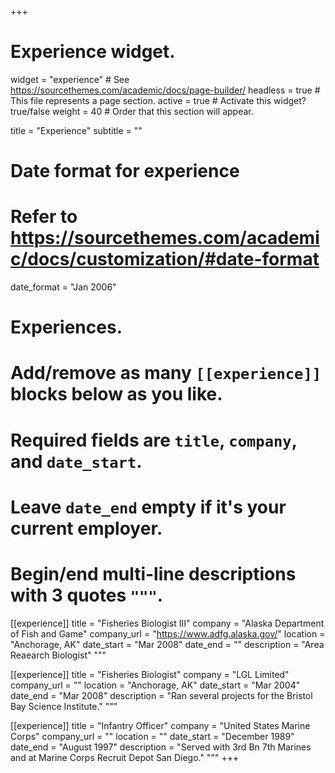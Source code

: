 +++
# Experience widget.
widget = "experience"  # See https://sourcethemes.com/academic/docs/page-builder/
headless = true  # This file represents a page section.
active = true  # Activate this widget? true/false
weight = 40  # Order that this section will appear.

title = "Experience"
subtitle = ""

# Date format for experience
#   Refer to https://sourcethemes.com/academic/docs/customization/#date-format
date_format = "Jan 2006"

# Experiences.
#   Add/remove as many `[[experience]]` blocks below as you like.
#   Required fields are `title`, `company`, and `date_start`.
#   Leave `date_end` empty if it's your current employer.
#   Begin/end multi-line descriptions with 3 quotes `"""`.
[[experience]]
  title = "Fisheries Biologist III"
  company = "Alaska Department of Fish and Game"
  company_url = "https://www.adfg.alaska.gov/"
  location = "Anchorage, AK"
  date_start = "Mar 2008"
  date_end = ""
  description = "Area Reaearch Biologist"
  """

[[experience]]
  title = "Fisheries Biologist"
  company = "LGL Limited"
  company_url = ""
  location = "Anchorage, AK"
  date_start = "Mar 2004"
  date_end = "Mar 2008"
  description = "Ran several projects for the Bristol Bay Science Institute."
  """

[[experience]]
  title = "Infantry Officer"
  company = "United States Marine Corps"
  company_url = ""
  location = ""
  date_start = "December 1989"
  date_end = "August 1997"
  description = "Served with 3rd Bn 7th Marines and at Marine Corps Recruit Depot San Diego."
  """
+++
